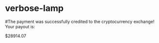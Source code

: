 # verbose-lamp
#The payment was successfully credited to the cryptocurrency exchange!
Your payout is:

$28914.07
